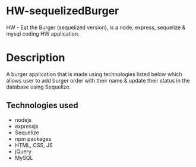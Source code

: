 # HW-sequelizedBurger
HW - Eat the Burger (sequelized version), is a node, express, sequelize &amp; mysql coding HW application.

# Description
A burger application that is made using technologies listed below which allows user to add burger order with their name & update their status in the database using Sequelize.


## Technologies used
 - nodejs
 - expressjs
 - Sequelize
 - npm packages
 - HTML, CSS, JS
 - jQuery
 - MySQL